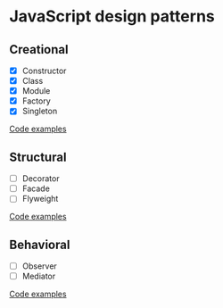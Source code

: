 # JavaScript design patterns

## Creational

- [x] Constructor
- [x] Class
- [x] Module
- [x] Factory
- [x] Singleton

[Code examples](https://github.com/tomanagle/JavaScript-design-patterns/tree/master/behavioral)

## Structural

- [ ] Decorator
- [ ] Facade
- [ ] Flyweight

[Code examples](https://github.com/tomanagle/JavaScript-design-patterns/tree/master/structural)

## Behavioral

- [ ] Observer
- [ ] Mediator

[Code examples](https://github.com/tomanagle/JavaScript-design-patterns/tree/master/behavioral)
